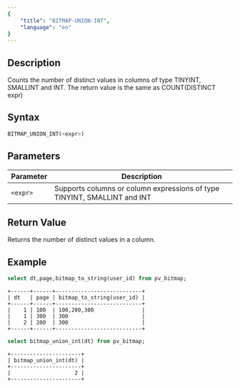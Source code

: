 ```yaml
---
{
    "title": "BITMAP-UNION-INT",
    "language": "en"
}
---
```


## Description

Counts the number of distinct values in columns of type TINYINT, SMALLINT and INT. The return value is the same as COUNT(DISTINCT expr)

## Syntax

```sql
BITMAP_UNION_INT(<expr>)
```

## Parameters

| Parameter | Description |
| -- | -- |
| `<expr>` | Supports columns or column expressions of type TINYINT, SMALLINT and INT |

## Return Value

Returns the number of distinct values in a column.

## Example

```sql
select dt,page,bitmap_to_string(user_id) from pv_bitmap;
```

```text
+------+------+---------------------------+
| dt   | page | bitmap_to_string(user_id) |
+------+------+---------------------------+
|    1 | 100  | 100,200,300               |
|    1 | 300  | 300                       |
|    2 | 200  | 300                       |
+------+------+---------------------------+
```

```sql
select bitmap_union_int(dt) from pv_bitmap;
```

```text
+----------------------+
| bitmap_union_int(dt) |
+----------------------+
|                    2 |
+----------------------+
```